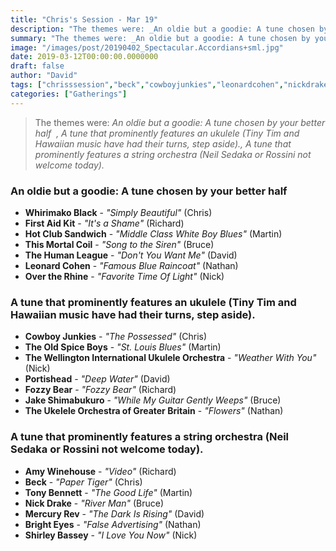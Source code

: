 ```yaml
---
title: "Chris's Session - Mar 19"
description: "The themes were: _An oldie but a goodie: A tune chosen by your better half  , A tune that prominently features an ukulele (Tiny Tim and Hawaiian music have had their turns, step aside)., A tune that prominently features a string orchestra (Neil Sedaka or Rossini not welcome today)._"
summary: "The themes were: _An oldie but a goodie: A tune chosen by your better half  , A tune that prominently features an ukulele (Tiny Tim and Hawaiian music have had their turns, step aside)., A tune that prominently features a string orchestra (Neil Sedaka or Rossini not welcome today)._"
image: "/images/post/20190402_Spectacular.Accordians+sml.jpg"
date: 2019-03-12T00:00:00.0000000
draft: false
author: "David"
tags: ["chrisssession","beck","cowboyjunkies","leonardcohen","nickdrake","brighteyes","conoroberst","portishead","mercuryrev","tonybennett","thismortalcoil","overtherhine","firstaidkit","amywinehouse","whirimakoblack","fozzybear","shirleybassey","thehumanleague","hotclubsandwich","theoldspiceboys","jakeshimabukuro","theukeleleorchestraofgreaterbritain","thewellingtoninternationalukuleleorchestra"]
categories: ["Gatherings"]
---
```

> The themes were: _An oldie but a goodie: A tune chosen by your better half  , A tune that prominently features an ukulele (Tiny Tim and Hawaiian music have had their turns, step aside)., A tune that prominently features a string orchestra (Neil Sedaka or Rossini not welcome today)._
### An oldie but a goodie: A tune chosen by your better half  
- **Whirimako Black** - _"Simply Beautiful"_ (Chris)
- **First Aid Kit** - _"It's a Shame"_ (Richard)
- **Hot Club Sandwich** - _"Middle Class White Boy Blues"_ (Martin)
- **This Mortal Coil** - _"Song to the Siren"_ (Bruce)
- **The Human League** - _"Don't You Want Me"_ (David)
- **Leonard Cohen** - _"Famous Blue Raincoat"_ (Nathan)
- **Over the Rhine** - _"Favorite Time Of Light"_ (Nick)
### A tune that prominently features an ukulele (Tiny Tim and Hawaiian music have had their turns, step aside).
- **Cowboy Junkies** - _"The Possessed"_ (Chris)
- **The Old Spice Boys** - _"St. Louis Blues"_ (Martin)
- **The Wellington International Ukulele Orchestra** - _"Weather With You"_ (Nick)
- **Portishead** - _"Deep Water"_ (David)
- **Fozzy Bear** - _"Fozzy Bear"_ (Richard)
- **Jake Shimabukuro** - _"While My Guitar Gently Weeps"_ (Bruce)
- **The Ukelele Orchestra of Greater Britain** - _"Flowers"_ (Nathan)
### A tune that prominently features a string orchestra (Neil Sedaka or Rossini not welcome today).
- **Amy Winehouse** - _"Video"_ (Richard)
- **Beck** - _"Paper Tiger"_ (Chris)
- **Tony Bennett** - _"The Good Life"_ (Martin)
- **Nick Drake** - _"River Man"_ (Bruce)
- **Mercury Rev** - _"The Dark Is Rising"_ (David)
- **Bright Eyes** - _"False Advertising"_ (Nathan)
- **Shirley Bassey** - _"I Love You Now"_ (Nick)
